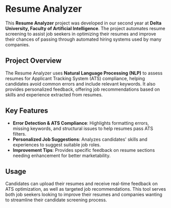 
# Resume Analyzer

This **Resume Analyzer** project was developed in our second year at **Delta University, Faculty of Artificial Intelligence**. The project automates resume screening to assist job seekers in optimizing their resumes and improve their chances of passing through automated hiring systems used by many companies.

## Project Overview
The Resume Analyzer uses **Natural Language Processing (NLP)** to assess resumes for Applicant Tracking System (ATS) compliance, helping candidates avoid common errors and include relevant keywords. It also provides personalized feedback, offering job recommendations based on skills and experience extracted from resumes.

## Key Features
- **Error Detection & ATS Compliance**: Highlights formatting errors, missing keywords, and structural issues to help resumes pass ATS filters.
- **Personalized Job Suggestions**: Analyzes candidates' skills and experiences to suggest suitable job roles.
- **Improvement Tips**: Provides specific feedback on resume sections needing enhancement for better marketability.

## Usage
Candidates can upload their resumes and receive real-time feedback on ATS optimization, as well as targeted job recommendations. This tool serves both job seekers looking to improve their resumes and companies wanting to streamline their candidate screening process.

